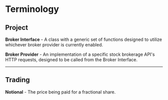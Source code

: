 # Terminology

## Project

**Broker Interface** - A class with a generic set of functions designed to utilize whichever broker provider is currently enabled.

**Broker Provider** - An implementation of a specific stock brokerage API's HTTP requests, designed to be called from the Broker Interface.

---

## Trading

**Notional** - The price being paid for a fractional share.
